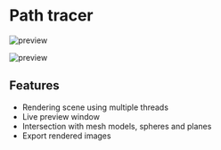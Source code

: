 # Path tracer

![preview](https://cldup.com/dZLX9rG4Ou.png)

![preview](https://cldup.com/9hiWJyMDn3.png)

## Features

- Rendering scene using multiple threads
- Live preview window
- Intersection with mesh models, spheres and planes
- Export rendered images
